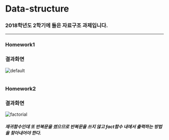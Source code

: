 # Data-structure

### 2018학년도 2학기에 들은 자료구조 과제입니다.
***

### Homework1

### 결과화면

![default](https://user-images.githubusercontent.com/45006693/48918465-1653d080-eed0-11e8-88ec-15909919194f.PNG)

#

### Homework2

### 결과화면

![factorial](https://user-images.githubusercontent.com/45006693/48918490-41d6bb00-eed0-11e8-9816-d7de7ac3fdae.png)

##### 재귀함수인데 또 반복문을 썼으므로 반복문을 쓰지 않고 fact함수 내에서 출력하는 방법을 찾아내어야 한다.
